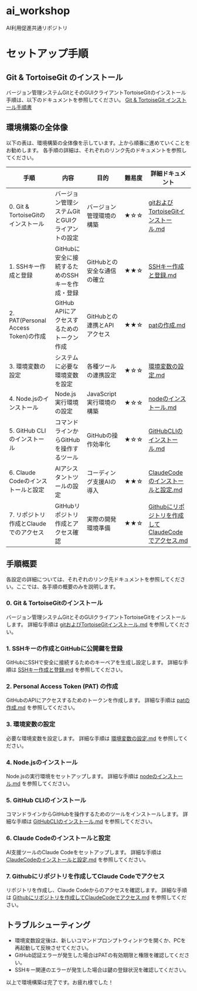 # ai_workshop
AI利用促進共通リポジトリ

# セットアップ手順

## Git & TortoiseGit のインストール

バージョン管理システムGitとそのGUIクライアントTortoiseGitのインストール手順は、以下のドキュメントを参照してください。
[Git & TortoiseGit インストール手順書](doc/gitおよびTortoiseGitインストール.md)

## 環境構築の全体像

以下の表は、環境構築の全体像を示しています。上から順番に進めていくことをお勧めします。
各手順の詳細は、それぞれのリンク先のドキュメントを参照してください。

| 手順 | 内容 | 目的 | 難易度 | 詳細ドキュメント |
|------|------|------|--------|----------------|
| 0. Git & TortoiseGitのインストール | バージョン管理システムGitとGUIクライアントの設定 | バージョン管理環境の構築 | ★☆☆ | [gitおよびTortoiseGitインストール.md](doc/gitおよびTortoiseGitインストール.md) |
| 1. SSHキー作成と登録 | GitHubに安全に接続するためのSSHキーを作成・登録 | GitHubとの安全な通信の確立 | ★★☆ | [SSHキー作成と登録.md](doc/SSHキー作成と登録.md) |
| 2. PAT(Personal Access Token)の作成 | GitHub APIにアクセスするためのトークン作成 | GitHubとの連携とAPIアクセス | ★★☆ | [patの作成.md](doc/patの作成.md) |
| 3. 環境変数の設定 | システムに必要な環境変数を設定 | 各種ツールの連携設定 | ★☆☆ | [環境変数の設定.md](doc/環境変数の設定.md) |
| 4. Node.jsのインストール | Node.js実行環境の設定 | JavaScript実行環境の構築 | ★☆☆ | [nodeのインストール.md](doc/nodeのインストール.md) |
| 5. GitHub CLIのインストール | コマンドラインからGitHubを操作するツール | GitHubの操作効率化 | ★☆☆ | [GitHubCLIのインストール.md](doc/GitHubCLIのインストール.md) |
| 6. Claude Codeのインストールと設定 | AIアシスタントツールの設定 | コーディング支援AIの導入 | ★★☆ | [ClaudeCodeのインストールと設定.md](doc/ClaudeCodeのインストールと設定.md) |
| 7. リポジトリ作成とClaudeでのアクセス | GitHubリポジトリ作成とアクセス確認 | 実際の開発環境準備 | ★★☆ | [Githubにリポジトリを作成してClaudeCodeでアクセス.md](doc/Githubにリポジトリを作成してClaudeCodeでアクセス.md) |

## 手順概要

各設定の詳細については、それぞれのリンク先ドキュメントを参照してください。ここでは、各手順の概要のみを説明します。

### 0. Git & TortoiseGitのインストール

バージョン管理システムGitとそのGUIクライアントTortoiseGitをインストールします。
詳細な手順は [gitおよびTortoiseGitインストール.md](doc/gitおよびTortoiseGitインストール.md) を参照してください。

### 1. SSHキーの作成とGitHubに公開鍵を登録

GitHubにSSHで安全に接続するためのキーペアを生成し設定します。
詳細な手順は [SSHキー作成と登録.md](doc/SSHキー作成と登録.md) を参照してください。

### 2. Personal Access Token (PAT) の作成

GitHubのAPIにアクセスするためのトークンを作成します。
詳細な手順は [patの作成.md](doc/patの作成.md) を参照してください。

### 3. 環境変数の設定

必要な環境変数を設定します。
詳細な手順は [環境変数の設定.md](doc/環境変数の設定.md) を参照してください。

### 4. Node.jsのインストール

Node.jsの実行環境をセットアップします。
詳細な手順は [nodeのインストール.md](doc/nodeのインストール.md) を参照してください。

### 5. GitHub CLIのインストール

コマンドラインからGitHubを操作するためのツールをインストールします。
詳細な手順は [GitHubCLIのインストール.md](doc/GitHubCLIのインストール.md) を参照してください。

### 6. Claude Codeのインストールと設定

AI支援ツールのClaude Codeをセットアップします。
詳細な手順は [ClaudeCodeのインストールと設定.md](doc/ClaudeCodeのインストールと設定.md) を参照してください。

### 7. Githubにリポジトリを作成してClaude Codeでアクセス

リポジトリを作成し、Claude Codeからのアクセスを確認します。
詳細な手順は [Githubにリポジトリを作成してClaudeCodeでアクセス.md](doc/Githubにリポジトリを作成してClaudeCodeでアクセス.md) を参照してください。

## トラブルシューティング

* 環境変数設定後は、新しいコマンドプロンプトウィンドウを開くか、PCを再起動して反映させてください。
* GitHub認証エラーが発生した場合はPATの有効期限と権限を確認してください。
* SSHキー関連のエラーが発生した場合は鍵の登録状況を確認してください。

以上で環境構築は完了です。お疲れ様でした！